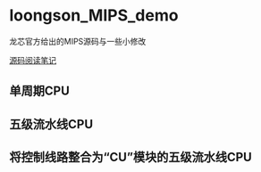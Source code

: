 # loongson_MIPS_demo
龙芯官方给出的MIPS源码与一些小修改

[源码阅读笔记](https://blog.csdn.net/lgfx21/article/details/89715017)
## 单周期CPU

## 五级流水线CPU

## 将控制线路整合为“CU”模块的五级流水线CPU

